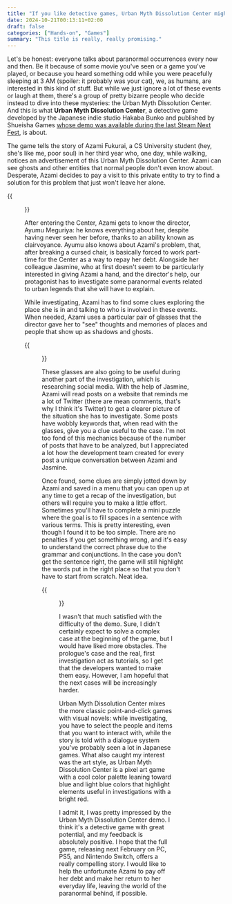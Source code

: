 ```yaml
---
title: "If you like detective games, Urban Myth Dissolution Center might be for you"
date: 2024-10-21T00:13:11+02:00
draft: false
categories: ["Hands-on", "Games"]
summary: "This title is really, really promising."
---
```


Let's be honest: everyone talks about paranormal occurrences every now and then. Be it because of some movie you've seen or a game you've played, or because you heard something odd while you were peacefully sleeping at 3 AM (spoiler: it probably was your cat), we, as humans, are interested in this kind of stuff. But while we just ignore a lot of these events or laugh at them, there's a group of pretty bizarre people who decide instead to dive into these mysteries: the Urban Myth Dissolution Center. And this is what **Urban Myth Dissolution Center**, a detective game developed by the Japanese indie studio Hakaba Bunko and published by Shueisha Games [whose demo was available during the last Steam Next Fest](https://store.steampowered.com/app/3269890/Urban_Myth_Dissolution_Center_Demo/), is about.

The game tells the story of Azami Fukurai, a CS University student (hey, she's like me, poor soul) in her third year who, one day, while walking, notices an advertisement of this Urban Myth Dissolution Center. Azami can see ghosts and other entities that normal people don't even know about. Desperate, Azami decides to pay a visit to this private entity to try to find a solution for this problem that just won't leave her alone.

{{<figure src="/images/posts/2024/10/urban-myth-dissolution-center-scr01.jpg" alt="A screenshot from Urban Myth Dissolution Center.">}}

After entering the Center, Azami gets to know the director, Ayumu Meguriya: he knows everything about her, despite having never seen her before, thanks to an ability known as clairvoyance. Ayumu also knows about Azami's problem, that, after breaking a cursed chair, is basically forced to work part-time for the Center as a way to repay her debt. Alongside her colleague Jasmine, who at first doesn't seem to be particularly interested in giving Azami a hand, and the director's help, our protagonist has to investigate some paranormal events related to urban legends that she will have to explain.

While investigating, Azami has to find some clues exploring the place she is in and talking to who is involved in these events. When needed, Azami uses a particular pair of glasses that the director gave her to "see" thoughts and memories of places and people that show up as shadows and ghosts.

{{<figure src="/images/posts/2024/10/urban-myth-dissolution-center-scr02.jpg" alt="A screenshot from Urban Myth Dissolution Center.">}}

These glasses are also going to be useful during another part of the investigation, which is researching social media. With the help of Jasmine, Azami will read posts on a website that reminds me a lot of Twitter (there are mean comments, that's why I think it's Twitter) to get a clearer picture of the situation she has to investigate. Some posts have wobbly keywords that, when read with the glasses, give you a clue useful to the case. I'm not too fond of this mechanics because of the number of posts that have to be analyzed, but I appreciated a lot how the development team created for every post a unique conversation between Azami and Jasmine.

Once found, some clues are simply jotted down by Azami and saved in a menu that you can open up at any time to get a recap of the investigation, but others will require you to make a little effort. Sometimes you'll have to complete a mini puzzle where the goal is to fill spaces in a sentence with various terms. This is pretty interesting, even though I found it to be too simple. There are no penalties if you get something wrong, and it's easy to understand the correct phrase due to the grammar and conjunctions. In the case you don't get the sentence right, the game will still highlight the words put in the right place so that you don't have to start from scratch. Neat idea.

{{<figure src="/images/posts/2024/10/urban-myth-dissolution-center-scr03.jpg" alt="A screenshot from Urban Myth Dissolution Center.">}}

I wasn't that much satisfied with the difficulty of the demo. Sure, I didn't certainly expect to solve a complex case at the beginning of the game, but I would have liked more obstacles. The prologue's case and the real, first investigation act as tutorials, so I get that the developers wanted to make them easy. However, I am hopeful that the next cases will be increasingly harder.

Urban Myth Dissolution Center mixes the more classic point-and-click games with visual novels: while investigating, you have to select the people and items that you want to interact with, while the story is told with a dialogue system you've probably seen a lot in Japanese games. What also caught my interest was the art style, as Urban Myth Dissolution Center is a pixel art game with a cool color palette leaning toward blue and light blue colors that highlight elements useful in investigations with a bright red.

I admit it, I was pretty impressed by the Urban Myth Dissolution Center demo. I think it's a detective game with great potential, and my feedback is absolutely positive. I hope that the full game, releasing next February on PC, PS5, and Nintendo Switch, offers a really compelling story. I would like to help the unfortunate Azami to pay off her debt and make her return to her everyday life, leaving the world of the paranormal behind, if possible.